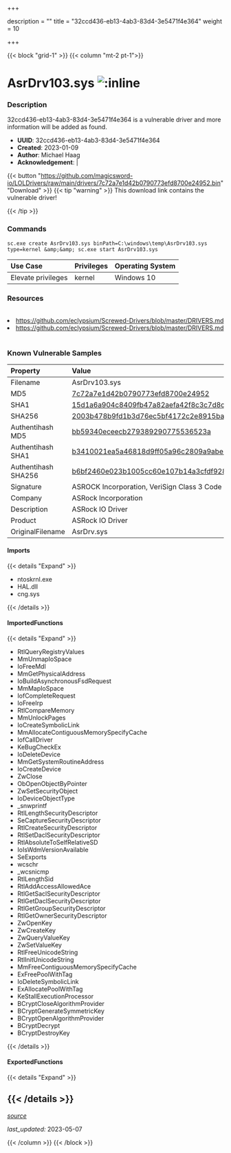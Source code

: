 +++

description = ""
title = "32ccd436-eb13-4ab3-83d4-3e5471f4e364"
weight = 10

+++


{{< block "grid-1" >}}
{{< column "mt-2 pt-1">}}


# AsrDrv103.sys ![:inline](/images/twitter_verified.png) 


### Description

32ccd436-eb13-4ab3-83d4-3e5471f4e364 is a vulnerable driver and more information will be added as found.
- **UUID**: 32ccd436-eb13-4ab3-83d4-3e5471f4e364
- **Created**: 2023-01-09
- **Author**: Michael Haag
- **Acknowledgement**:  | [](https://twitter.com/)

{{< button "https://github.com/magicsword-io/LOLDrivers/raw/main/drivers/7c72a7e1d42b0790773efd8700e24952.bin" "Download" >}}
{{< tip "warning" >}}
This download link contains the vulnerable driver!

{{< /tip >}}

### Commands

```
sc.exe create AsrDrv103.sys binPath=C:\windows\temp\AsrDrv103.sys type=kernel &amp;&amp; sc.exe start AsrDrv103.sys
```

| Use Case | Privileges | Operating System | 
|:---- | ---- | ---- |
| Elevate privileges | kernel | Windows 10 |

### Resources
<br>
<li><a href=" https://github.com/eclypsium/Screwed-Drivers/blob/master/DRIVERS.md"> https://github.com/eclypsium/Screwed-Drivers/blob/master/DRIVERS.md</a></li>
<li><a href="https://github.com/eclypsium/Screwed-Drivers/blob/master/DRIVERS.md">https://github.com/eclypsium/Screwed-Drivers/blob/master/DRIVERS.md</a></li>
<br>

### Known Vulnerable Samples

| Property           | Value |
|:-------------------|:------|
| Filename           | AsrDrv103.sys |
| MD5                | [7c72a7e1d42b0790773efd8700e24952](https://www.virustotal.com/gui/file/7c72a7e1d42b0790773efd8700e24952) |
| SHA1               | [15d1a6a904c8409fb47a82aefa42f8c3c7d8c370](https://www.virustotal.com/gui/file/15d1a6a904c8409fb47a82aefa42f8c3c7d8c370) |
| SHA256             | [2003b478b9fd1b3d76ec5bf4172c2e8915babbbee7ad1783794acbf8d4c2519d](https://www.virustotal.com/gui/file/2003b478b9fd1b3d76ec5bf4172c2e8915babbbee7ad1783794acbf8d4c2519d) |
| Authentihash MD5   | [bb59340eceecb279389290775536523a](https://www.virustotal.com/gui/search/authentihash%253Abb59340eceecb279389290775536523a) |
| Authentihash SHA1  | [b3410021ea5a46818d9ff05a96c2809a9abe8e4a](https://www.virustotal.com/gui/search/authentihash%253Ab3410021ea5a46818d9ff05a96c2809a9abe8e4a) |
| Authentihash SHA256| [b6bf2460e023b1005cc60e107b14a3cfdf9284cc378a086d92e5dcdf6e432e2c](https://www.virustotal.com/gui/search/authentihash%253Ab6bf2460e023b1005cc60e107b14a3cfdf9284cc378a086d92e5dcdf6e432e2c) |
| Signature         | ASROCK Incorporation, VeriSign Class 3 Code Signing 2010 CA, VeriSign   |
| Company           | ASRock Incorporation |
| Description       | ASRock IO Driver |
| Product           | ASRock IO Driver |
| OriginalFilename  | AsrDrv.sys |


#### Imports
{{< details "Expand" >}}
* ntoskrnl.exe
* HAL.dll
* cng.sys

{{< /details >}}
#### ImportedFunctions
{{< details "Expand" >}}
* RtlQueryRegistryValues
* MmUnmapIoSpace
* IoFreeMdl
* MmGetPhysicalAddress
* IoBuildAsynchronousFsdRequest
* MmMapIoSpace
* IofCompleteRequest
* IoFreeIrp
* RtlCompareMemory
* MmUnlockPages
* IoCreateSymbolicLink
* MmAllocateContiguousMemorySpecifyCache
* IofCallDriver
* KeBugCheckEx
* IoDeleteDevice
* MmGetSystemRoutineAddress
* IoCreateDevice
* ZwClose
* ObOpenObjectByPointer
* ZwSetSecurityObject
* IoDeviceObjectType
* _snwprintf
* RtlLengthSecurityDescriptor
* SeCaptureSecurityDescriptor
* RtlCreateSecurityDescriptor
* RtlSetDaclSecurityDescriptor
* RtlAbsoluteToSelfRelativeSD
* IoIsWdmVersionAvailable
* SeExports
* wcschr
* _wcsnicmp
* RtlLengthSid
* RtlAddAccessAllowedAce
* RtlGetSaclSecurityDescriptor
* RtlGetDaclSecurityDescriptor
* RtlGetGroupSecurityDescriptor
* RtlGetOwnerSecurityDescriptor
* ZwOpenKey
* ZwCreateKey
* ZwQueryValueKey
* ZwSetValueKey
* RtlFreeUnicodeString
* RtlInitUnicodeString
* MmFreeContiguousMemorySpecifyCache
* ExFreePoolWithTag
* IoDeleteSymbolicLink
* ExAllocatePoolWithTag
* KeStallExecutionProcessor
* BCryptCloseAlgorithmProvider
* BCryptGenerateSymmetricKey
* BCryptOpenAlgorithmProvider
* BCryptDecrypt
* BCryptDestroyKey

{{< /details >}}
#### ExportedFunctions
{{< details "Expand" >}}

{{< /details >}}
-----



[*source*](https://github.com/magicsword-io/LOLDrivers/tree/main/yaml/32ccd436-eb13-4ab3-83d4-3e5471f4e364.yaml)

*last_updated:* 2023-05-07








{{< /column >}}
{{< /block >}}
